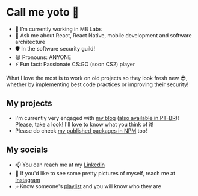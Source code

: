 # Call me yoto 👋

- 🔭 I’m currently working in MB Labs
- 💬 Ask me about React, React Native, mobile development and software architecture
- 🛡️ In the software security guild!
- 😄 Pronouns: ANYONE
- ⚡ Fun fact: Passionate CS:GO (soon CS2) player

What I love the most is to work on old projects so they look fresh new 😎, whether by implementing best code practices or improving their security!

## My projects

- I'm currently very engaged with [my blog](https://medium.com/@gabrielyotoo) ([also available in PT-BR](https://gabrielyamamoto1.medium.com/))! Please, take a look! I'll love to know what you think of it!
- Please do check [my published packages in NPM](https://www.npmjs.com/settings/gabrielyotoo/packages) too!

## My socials

- 📫 You can reach me at my [Linkedin](https://www.linkedin.com/in/gabriel-freitas-yamamoto/)
- 🥰 If you'd like to see some pretty pictures of myself, reach me at [Instagram](https://instagram.com/gabrielyotoo)
- 🎶 Know someone's [playlist](https://www.deezer.com/br/playlist/11512029184) and you will know who they are
